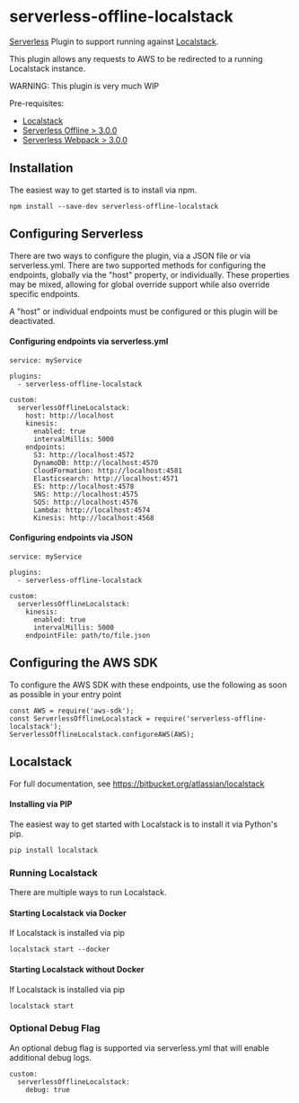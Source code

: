 # serverless-offline-localstack

[Serverless](https://serverless.com/) Plugin to support running against [Localstack](https://github.com/localstack/localstack).

This plugin allows any requests to AWS to be redirected to a running Localstack instance.

WARNING: This plugin is very much WIP

Pre-requisites:
* [Localstack](https://github.com/localstack/localstack)
* [Serverless Offline > 3.0.0](https://github.com/dherault/serverless-offline)
* [Serverless Webpack > 3.0.0](https://github.com/serverless-heaven/serverless-webpack)

## Installation

The easiest way to get started is to install via npm.

    npm install --save-dev serverless-offline-localstack

## Configuring Serverless

There are two ways to configure the plugin, via a JSON file or via serverless.yml. There are two supported methods for
configuring the endpoints, globally via the "host" property, or individually. These properties may be mixed, allowing for
global override support while also override specific endpoints.

A "host" or individual endpoints must be configured or this plugin will be deactivated.

#### Configuring endpoints via serverless.yml 

```
service: myService

plugins:
  - serverless-offline-localstack

custom:
  serverlessOfflineLocalstack:
    host: http://localhost
    kinesis:
      enabled: true
      intervalMillis: 5000
    endpoints:
      S3: http://localhost:4572
      DynamoDB: http://localhost:4570
      CloudFormation: http://localhost:4581
      Elasticsearch: http://localhost:4571
      ES: http://localhost:4578
      SNS: http://localhost:4575
      SQS: http://localhost:4576
      Lambda: http://localhost:4574
      Kinesis: http://localhost:4568
```

#### Configuring endpoints via JSON

```
service: myService

plugins:
  - serverless-offline-localstack

custom:
  serverlessOfflineLocalstack:
    kinesis:
      enabled: true
      intervalMillis: 5000
    endpointFile: path/to/file.json
```

## Configuring the AWS SDK

To configure the AWS SDK with these endpoints, use the following as soon as possible in your entry point

```
const AWS = require('aws-sdk');
const ServerlessOfflineLocalstack = require('serverless-offline-localstack');
ServerlessOfflineLocalstack.configureAWS(AWS);
```

## Localstack

For full documentation, see https://bitbucket.org/atlassian/localstack

#### Installing via PIP

The easiest way to get started with Localstack is to install it via Python's pip.

```
pip install localstack
```

### Running Localstack

There are multiple ways to run Localstack.

#### Starting Localstack via Docker
  
If Localstack is installed via pip

```
localstack start --docker
```

#### Starting Localstack without Docker

If Localstack is installed via pip

```
localstack start
```

### Optional Debug Flag

An optional debug flag is supported via serverless.yml that will enable additional debug logs.

```
custom:
  serverlessOfflineLocalstack:
    debug: true
```